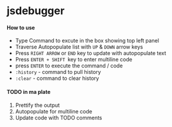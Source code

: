 jsdebugger
==========
<h4>How to use</h4>
<ul>
<li>Type Command to excute in the box showing top left panel</li>
<li>Traverse Autopopulate list with <code>UP</code> & <code>DOWN</code> arrow keys</li>
<li>Press <code>RIGHT ARROW</code> or <code>END</code> key to update with autopopulate text</li>
<li>Press <code>ENTER + SHIFT </code>key to enter multiline code</li>
<li>press <code>ENTER</code> to execute the command / code </li>
<li><code>:history</code> - command to pull history</li>
<li><code>:clear</code> - command to clear history</li>
</ul>
<h4>TODO in ma plate</h4>
<ol>
<li>Prettify the output</li>
<li>Autopopulate for multiline code</li>
<li>Update code with TODO comments</li>
</ol>
